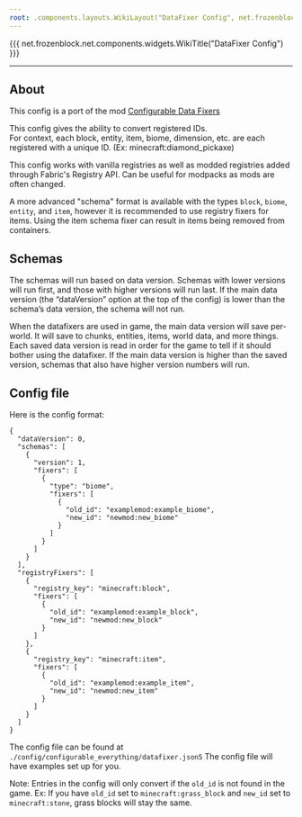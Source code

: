 ```yaml
---
root: .components.layouts.WikiLayout("DataFixer Config", net.frozenblock.net.pages.config_every())
---
```


{{{ net.frozenblock.net.components.widgets.WikiTitle("DataFixer Config") }}}

---

## About
This config is a port of the mod [Configurable Data Fixers](https://modrinth.com/mod/configurable-data-fixers)

This config gives the ability to convert registered IDs.\
For context, each block, entity, item, biome, dimension, etc. are each registered with a unique ID. (Ex: minecraft:diamond_pickaxe)

This config works with vanilla registries as well as modded registries added through Fabric's Registry API.
Can be useful for modpacks as mods are often changed.

A more advanced "schema" format is available with the types `block`, `biome`, `entity`, and `item`, however it is recommended to use registry fixers for items. Using the item schema fixer can result in items being removed from containers.


## Schemas
The schemas will run based on data version. Schemas with lower versions will run first, and those with higher versions will run last. If the main data version (the “dataVersion” option at the top of the config) is lower than the schema’s data version, the schema will not run.

When the datafixers are used in game, the main data version will save per-world. It will save to chunks, entities, items, world data, and more things. Each saved data version is read in order for the game to tell if it should bother using the datafixer. If the main data version is higher than the saved version, schemas that also have higher version numbers will run.

## Config file
Here is the config format:
```
{
  "dataVersion": 0,
  "schemas": [
    {
      "version": 1,
      "fixers": [
        {
          "type": "biome",
          "fixers": [
            {
              "old_id": "examplemod:example_biome",
              "new_id": "newmod:new_biome"
            }
          ]
        }
      ]
    }
  ],
  "registryFixers": [
    {
      "registry_key": "minecraft:block",
      "fixers": [
        {
          "old_id": "examplemod:example_block",
          "new_id": "newmod:new_block"
        }
      ]
    },
    {
      "registry_key": "minecraft:item",
      "fixers": [
        {
          "old_id": "examplemod:example_item",
          "new_id": "newmod:new_item"
        }
      ]
    }
  ]
}

```

The config file can be found at `./config/configurable_everything/datafixer.json5`
The config file will have examples set up for you.

Note: Entries in the config will only convert if the `old_id` is not found in the game. Ex: If you have `old_id` set to `minecraft:grass_block` and `new_id` set to `minecraft:stone`, grass blocks will stay the same.